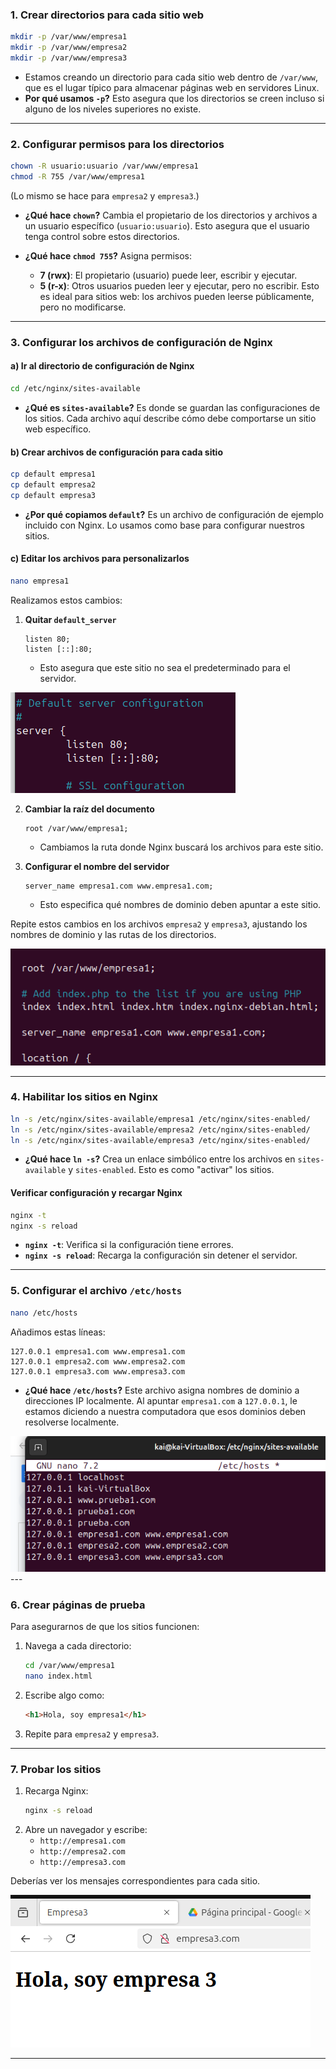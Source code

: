 ### **1. Crear directorios para cada sitio web**
```bash
mkdir -p /var/www/empresa1
mkdir -p /var/www/empresa2
mkdir -p /var/www/empresa3
```
- Estamos creando un directorio para cada sitio web dentro de `/var/www`, que es el lugar típico para almacenar páginas web en servidores Linux.
- **Por qué usamos `-p`?**
  Esto asegura que los directorios se creen incluso si alguno de los niveles superiores no existe.

---

### **2. Configurar permisos para los directorios**
```bash
chown -R usuario:usuario /var/www/empresa1
chmod -R 755 /var/www/empresa1
```
(Lo mismo se hace para `empresa2` y `empresa3`.)

- **¿Qué hace `chown`?**
  Cambia el propietario de los directorios y archivos a un usuario específico (`usuario:usuario`). Esto asegura que el usuario tenga control sobre estos directorios.

- **¿Qué hace `chmod 755`?**
  Asigna permisos:
  - **7 (rwx)**: El propietario (usuario) puede leer, escribir y ejecutar.
  - **5 (r-x)**: Otros usuarios pueden leer y ejecutar, pero no escribir.
  Esto es ideal para sitios web: los archivos pueden leerse públicamente, pero no modificarse.

---

### **3. Configurar los archivos de configuración de Nginx**
#### a) Ir al directorio de configuración de Nginx
```bash
cd /etc/nginx/sites-available
```
- **¿Qué es `sites-available`?**
  Es donde se guardan las configuraciones de los sitios. Cada archivo aquí describe cómo debe comportarse un sitio web específico.

#### b) Crear archivos de configuración para cada sitio
```bash
cp default empresa1
cp default empresa2
cp default empresa3
```
- **¿Por qué copiamos `default`?**
  Es un archivo de configuración de ejemplo incluido con Nginx. Lo usamos como base para configurar nuestros sitios.

#### c) Editar los archivos para personalizarlos
```bash
nano empresa1
```
Realizamos estos cambios:
1. **Quitar `default_server`**
   ```nginx
   listen 80;
   listen [::]:80;
   ```
   - Esto asegura que este sitio no sea el predeterminado para el servidor.

<img src="img/1a.png">

2. **Cambiar la raíz del documento**
   ```nginx
   root /var/www/empresa1;
   ```
   - Cambiamos la ruta donde Nginx buscará los archivos para este sitio.

3. **Configurar el nombre del servidor**
   ```nginx
   server_name empresa1.com www.empresa1.com;
   ```
   - Esto especifica qué nombres de dominio deben apuntar a este sitio.

Repite estos cambios en los archivos `empresa2` y `empresa3`, ajustando los nombres de dominio y las rutas de los directorios.

<img src="img/2a.png">

---

### **4. Habilitar los sitios en Nginx**
```bash
ln -s /etc/nginx/sites-available/empresa1 /etc/nginx/sites-enabled/
ln -s /etc/nginx/sites-available/empresa2 /etc/nginx/sites-enabled/
ln -s /etc/nginx/sites-available/empresa3 /etc/nginx/sites-enabled/
```
- **¿Qué hace `ln -s`?**
  Crea un enlace simbólico entre los archivos en `sites-available` y `sites-enabled`. Esto es como "activar" los sitios.

#### Verificar configuración y recargar Nginx
```bash
nginx -t
nginx -s reload
```
- **`nginx -t`**: Verifica si la configuración tiene errores.
- **`nginx -s reload`**: Recarga la configuración sin detener el servidor.

---

### **5. Configurar el archivo `/etc/hosts`**
```bash
nano /etc/hosts
```
Añadimos estas líneas:
```
127.0.0.1 empresa1.com www.empresa1.com
127.0.0.1 empresa2.com www.empresa2.com
127.0.0.1 empresa3.com www.empresa3.com
```
- **¿Qué hace `/etc/hosts`?**
  Este archivo asigna nombres de dominio a direcciones IP localmente. Al apuntar `empresa1.com` a `127.0.0.1`, le estamos diciendo a nuestra computadora que esos dominios deben resolverse localmente.

<img src="img/3a.png">
---

### **6. Crear páginas de prueba**
Para asegurarnos de que los sitios funcionen:
1. Navega a cada directorio:
   ```bash
   cd /var/www/empresa1
   nano index.html
   ```
2. Escribe algo como:
   ```html
   <h1>Hola, soy empresa1</h1>
   ```
3. Repite para `empresa2` y `empresa3`.

---

### **7. Probar los sitios**
1. Recarga Nginx:
   ```bash
   nginx -s reload
   ```
2. Abre un navegador y escribe:
   - `http://empresa1.com`
   - `http://empresa2.com`
   - `http://empresa3.com`

Deberías ver los mensajes correspondientes para cada sitio.

<img src="img/4a.png">

---
